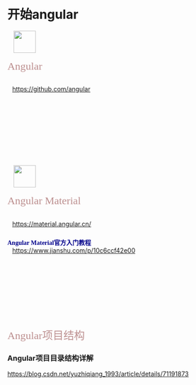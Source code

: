
# **开始angular**

&emsp;<img src="https://avatars.githubusercontent.com/u/139426?s=200&v=4"  height="50" width="50">

<font face="Meiryo UI" size="5" color=#BC8F8F>
 Angular
</font>  

##  
&ensp; https://github.com/angular 



<br/><br/><br/><br/><br/><br/><br/><br/>




&emsp;<img src="https://material.angular.cn/assets/img/angular-material-logo.svg"  height="50" width="50">

<font face="Meiryo UI" size="5" color=#BC8F8F>
 Angular Material
</font> 

##  
&ensp; https://material.angular.cn/

### <font face="Meiryo UI" color=#00008B> 
**Angular Material官方入门教程**
</font>   
&ensp; https://www.jianshu.com/p/10c6ccf42e00


<br/><br/><br/><br/><br/><br/><br/><br/>

<font face="Meiryo UI" size="5" color=#BC8F8F>
Angular项目结构
</font>  


<br/>

### **Angular项目目录结构详解**  
https://blog.csdn.net/yuzhiqiang_1993/article/details/71191873



